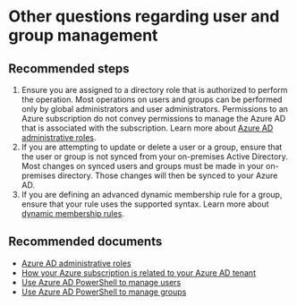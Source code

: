 <properties 
    pageTitle="Other questions regarding user and group management"
    description="Other questions regarding user and group management"
    service="microsoft.aad"
    resource="Microsoft_AAD_IAM"
    authors="jeffsta-MSFT"
    selfHelpType="generic"
    supportTopicIds="32565604"
    productPesIds="14785"
    cloudEnvironments="public"
 />
 
# Other questions regarding user and group management

## **Recommended steps**
1. Ensure you are assigned to a directory role that is authorized to perform the operation. Most operations on users and groups can be performed only by global administrators and user administrators. Permissions to an Azure subscription do not convey permissions to manage the Azure AD that is associated with the subscription. Learn more about [Azure AD administrative roles](https://docs.microsoft.com/azure/active-directory/active-directory-assign-admin-roles).
2. If you are attempting to update or delete a user or a group, ensure that the user or group is not synced from your on-premises Active Directory. Most changes on synced users and groups must be made in your on-premises directory. Those changes will then be synced to your Azure AD.
3. If you are defining an advanced dynamic membership rule for a group, ensure that your rule uses the supported syntax. Learn more about [dynamic membership rules](https://docs.microsoft.com/azure/active-directory/active-directory-groups-dynamic-membership-azure-portal).

## **Recommended documents**

* [Azure AD administrative roles](https://docs.microsoft.com/azure/active-directory/active-directory-assign-admin-roles)
* [How your Azure subscription is related to your Azure AD tenant](https://docs.microsoft.com/azure/active-directory/active-directory-how-subscriptions-associated-directory#how-an-azure-subscription-is-related-to-azure-ad)
* [Use Azure AD PowerShell to manage users](https://docs.microsoft.com/powershell/azuread/v2/azureactivedirectory#users)
* [Use Azure AD PowerShell to manage groups](https://docs.microsoft.com/powershell/azuread/v2/azureactivedirectory#groups)

